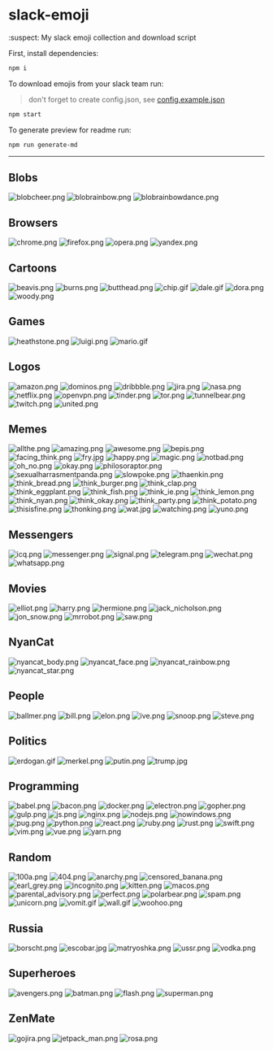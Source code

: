 
# slack-emoji
:suspect: My slack emoji collection and download script

First, install dependencies:
```sh
npm i
```

To download emojis from your slack team run:
> don't forget to create config.json, see [config.example.json](config.example.json)

```sh
npm start
```

To generate preview for readme run:
```sh
npm run generate-md
```

---

## Blobs

![blobcheer.png](emojis/Blobs/blobcheer.png)
![blobrainbow.png](emojis/Blobs/blobrainbow.png)
![blobrainbowdance.png](emojis/Blobs/blobrainbowdance.png)

## Browsers

![chrome.png](emojis/Browsers/chrome.png)
![firefox.png](emojis/Browsers/firefox.png)
![opera.png](emojis/Browsers/opera.png)
![yandex.png](emojis/Browsers/yandex.png)

## Cartoons

![beavis.png](emojis/Cartoons/beavis.png)
![burns.png](emojis/Cartoons/burns.png)
![butthead.png](emojis/Cartoons/butthead.png)
![chip.gif](emojis/Cartoons/chip.gif)
![dale.gif](emojis/Cartoons/dale.gif)
![dora.png](emojis/Cartoons/dora.png)
![woody.png](emojis/Cartoons/woody.png)

## Games

![heathstone.png](emojis/Games/heathstone.png)
![luigi.png](emojis/Games/luigi.png)
![mario.gif](emojis/Games/mario.gif)

## Logos

![amazon.png](emojis/Logos/amazon.png)
![dominos.png](emojis/Logos/dominos.png)
![dribbble.png](emojis/Logos/dribbble.png)
![jira.png](emojis/Logos/jira.png)
![nasa.png](emojis/Logos/nasa.png)
![netflix.png](emojis/Logos/netflix.png)
![openvpn.png](emojis/Logos/openvpn.png)
![tinder.png](emojis/Logos/tinder.png)
![tor.png](emojis/Logos/tor.png)
![tunnelbear.png](emojis/Logos/tunnelbear.png)
![twitch.png](emojis/Logos/twitch.png)
![united.png](emojis/Logos/united.png)

## Memes

![allthe.png](emojis/Memes/allthe.png)
![amazing.png](emojis/Memes/amazing.png)
![awesome.png](emojis/Memes/awesome.png)
![bepis.png](emojis/Memes/bepis.png)
![facing_think.png](emojis/Memes/facing_think.png)
![fry.jpg](emojis/Memes/fry.jpg)
![happy.png](emojis/Memes/happy.png)
![magic.png](emojis/Memes/magic.png)
![notbad.png](emojis/Memes/notbad.png)
![oh_no.png](emojis/Memes/oh_no.png)
![okay.png](emojis/Memes/okay.png)
![philosoraptor.png](emojis/Memes/philosoraptor.png)
![sexualharrasmentpanda.png](emojis/Memes/sexualharrasmentpanda.png)
![slowpoke.png](emojis/Memes/slowpoke.png)
![thaenkin.png](emojis/Memes/thaenkin.png)
![think_bread.png](emojis/Memes/think_bread.png)
![think_burger.png](emojis/Memes/think_burger.png)
![think_clap.png](emojis/Memes/think_clap.png)
![think_eggplant.png](emojis/Memes/think_eggplant.png)
![think_fish.png](emojis/Memes/think_fish.png)
![think_ie.png](emojis/Memes/think_ie.png)
![think_lemon.png](emojis/Memes/think_lemon.png)
![think_nyan.png](emojis/Memes/think_nyan.png)
![think_okay.png](emojis/Memes/think_okay.png)
![think_party.png](emojis/Memes/think_party.png)
![think_potato.png](emojis/Memes/think_potato.png)
![thisisfine.png](emojis/Memes/thisisfine.png)
![thonking.png](emojis/Memes/thonking.png)
![wat.jpg](emojis/Memes/wat.jpg)
![watching.png](emojis/Memes/watching.png)
![yuno.png](emojis/Memes/yuno.png)

## Messengers

![icq.png](emojis/Messengers/icq.png)
![messenger.png](emojis/Messengers/messenger.png)
![signal.png](emojis/Messengers/signal.png)
![telegram.png](emojis/Messengers/telegram.png)
![wechat.png](emojis/Messengers/wechat.png)
![whatsapp.png](emojis/Messengers/whatsapp.png)

## Movies

![elliot.png](emojis/Movies/elliot.png)
![harry.png](emojis/Movies/harry.png)
![hermione.png](emojis/Movies/hermione.png)
![jack_nicholson.png](emojis/Movies/jack_nicholson.png)
![jon_snow.png](emojis/Movies/jon_snow.png)
![mrrobot.png](emojis/Movies/mrrobot.png)
![saw.png](emojis/Movies/saw.png)

## NyanCat

![nyancat_body.png](emojis/NyanCat/nyancat_body.png)
![nyancat_face.png](emojis/NyanCat/nyancat_face.png)
![nyancat_rainbow.png](emojis/NyanCat/nyancat_rainbow.png)
![nyancat_star.png](emojis/NyanCat/nyancat_star.png)

## People

![ballmer.png](emojis/People/ballmer.png)
![bill.png](emojis/People/bill.png)
![elon.png](emojis/People/elon.png)
![ive.png](emojis/People/ive.png)
![snoop.png](emojis/People/snoop.png)
![steve.png](emojis/People/steve.png)

## Politics

![erdogan.gif](emojis/Politics/erdogan.gif)
![merkel.png](emojis/Politics/merkel.png)
![putin.png](emojis/Politics/putin.png)
![trump.jpg](emojis/Politics/trump.jpg)

## Programming

![babel.png](emojis/Programming/babel.png)
![bacon.png](emojis/Programming/bacon.png)
![docker.png](emojis/Programming/docker.png)
![electron.png](emojis/Programming/electron.png)
![gopher.png](emojis/Programming/gopher.png)
![gulp.png](emojis/Programming/gulp.png)
![js.png](emojis/Programming/js.png)
![nginx.png](emojis/Programming/nginx.png)
![nodejs.png](emojis/Programming/nodejs.png)
![nowindows.png](emojis/Programming/nowindows.png)
![pug.png](emojis/Programming/pug.png)
![python.png](emojis/Programming/python.png)
![react.png](emojis/Programming/react.png)
![ruby.png](emojis/Programming/ruby.png)
![rust.png](emojis/Programming/rust.png)
![swift.png](emojis/Programming/swift.png)
![vim.png](emojis/Programming/vim.png)
![vue.png](emojis/Programming/vue.png)
![yarn.png](emojis/Programming/yarn.png)

## Random

![100a.png](emojis/Random/100a.png)
![404.png](emojis/Random/404.png)
![anarchy.png](emojis/Random/anarchy.png)
![censored_banana.png](emojis/Random/censored_banana.png)
![earl_grey.png](emojis/Random/earl_grey.png)
![incognito.png](emojis/Random/incognito.png)
![kitten.png](emojis/Random/kitten.png)
![macos.png](emojis/Random/macos.png)
![parental_advisory.png](emojis/Random/parental_advisory.png)
![perfect.png](emojis/Random/perfect.png)
![polarbear.png](emojis/Random/polarbear.png)
![spam.png](emojis/Random/spam.png)
![unicorn.png](emojis/Random/unicorn.png)
![vomit.gif](emojis/Random/vomit.gif)
![wall.gif](emojis/Random/wall.gif)
![woohoo.png](emojis/Random/woohoo.png)

## Russia

![borscht.png](emojis/Russia/borscht.png)
![escobar.jpg](emojis/Russia/escobar.jpg)
![matryoshka.png](emojis/Russia/matryoshka.png)
![ussr.png](emojis/Russia/ussr.png)
![vodka.png](emojis/Russia/vodka.png)

## Superheroes

![avengers.png](emojis/Superheroes/avengers.png)
![batman.png](emojis/Superheroes/batman.png)
![flash.png](emojis/Superheroes/flash.png)
![superman.png](emojis/Superheroes/superman.png)

## ZenMate

![gojira.png](emojis/ZenMate/gojira.png)
![jetpack_man.png](emojis/ZenMate/jetpack_man.png)
![rosa.png](emojis/ZenMate/rosa.png)
